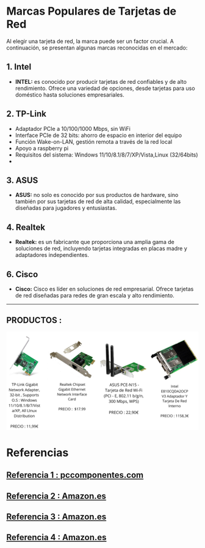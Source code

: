 # Marcas Populares de Tarjetas de Red

Al elegir una tarjeta de red, la marca puede ser un factor crucial. A continuación, se presentan algunas marcas reconocidas en el mercado:

## 1. **Intel**

- **INTEL:**  es conocido por producir tarjetas de red confiables y de alto rendimiento. Ofrece una variedad de opciones, desde tarjetas para uso doméstico hasta soluciones empresariales.

## 2. **TP-Link**

 - Adaptador PCIe a 10/100/1000 Mbps, sin WiFi
 - Interface PCIe de 32 bits: ahorro de espacio en interior del equipo
 - Función Wake-on-LAN, gestión remota a través de la red local
 - Apoyo a raspberry pi
 - Requisitos del sistema: Windows 11/10/8.1/8/7/XP/Vista,Linux (32/64bits)
 - 
## 3. **ASUS**

- **ASUS:**  no solo es conocido por sus productos de hardware, sino también por sus tarjetas de red de alta calidad, especialmente las diseñadas para jugadores y entusiastas.

## 4. **Realtek**

- **Realtek:** es un fabricante que proporciona una amplia gama de soluciones de red, incluyendo tarjetas integradas en placas madre y adaptadores independientes.

## 6. **Cisco**

- **Cisco:** Cisco es líder en soluciones de red empresarial. Ofrece tarjetas de red diseñadas para redes de gran escala y alto rendimiento.

***

## PRODUCTOS :

<img src="/img/PRDCT1.png" alt="logo" width="1000px"></img>



# Referencias
## [Referencia 1 : pccomponentes.com](https://www.pccomponentes.com/intel-e810cqda2ocpv3-adaptador-y-tarjeta-de-red-interno-para-ocp-30)
## [Referencia 2 : Amazon.es](https://www.amazon.es/TP-LINK-TG-3468-Adaptador-Wake-LAN/dp/B003CFATNI)
## [Referencia 3 : Amazon.es](https://www.amazon.es/ASUS-PCE-N15-Tarjeta-Wi-Fi-802-11/dp/B0053GR2YI/ref=sr_1_7?__mk_es_ES=%C3%85M%C3%85%C5%BD%C3%95%C3%91&crid=17D8F2BLEGAW0&keywords=asus+network+card&qid=1707566758&sprefix=asus+network+card%2Caps%2C125&sr=8-7)
## [Referencia 4 : Amazon.es](https://www.amazon.es/10Gtek%C2%AE-Gigabit-Ethernet-Adaptador-convergente/dp/B071R3YS2H)





